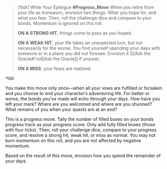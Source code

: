 >[!tldr] Write Your Epilogue
>**#Progress_Move**
>When you retire from your life as Ironsworn, envision two things: What you hope for, and what you fear. Then, roll the challenge dice and compare to your bonds. Momentum is ignored on this roll. 
>
>**ON A STRONG HIT**, things come to pass as you hoped.
>
>**ON A WEAK HIT**, your life takes an unexpected turn, but not necessarily for the worse. You find yourself spending your days with someone or in a place you did not foresee. Envision it ([[Ask the Oracle#^roll|Ask the Oracle]] if unsure). 
>
>**ON A MISS**, your fears are realized.

^tldr

You make this move only once—when all your vows are fulfilled or forsaken and you choose to end your character’s adventuring life. For better or worse, the bonds you’ve made will echo through your days. How have you left your mark? Where are you welcomed and where are you shunned? What remains of you when your quests are at an end?

This is a progress move. Tally the number of filled boxes on your bonds progress track as your progress score. Only add fully filled boxes (those with four ticks). Then, roll your challenge dice, compare to your progress score, and resolve a strong hit, weak hit, or miss as normal. You may not burn momentum on this roll, and you are not affected by negative momentum.

Based on the result of this move, envision how you spend the remainder of your days.